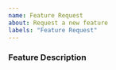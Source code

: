 ```yaml
---
name: Feature Request
about: Request a new feature
labels: "Feature Request"
---
```


### Feature Description

